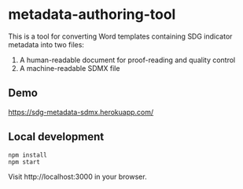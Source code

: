 # metadata-authoring-tool

This is a tool for converting Word templates containing SDG indicator metadata into two files:

1. A human-readable document for proof-reading and quality control
2. A machine-readable SDMX file

## Demo

https://sdg-metadata-sdmx.herokuapp.com/

## Local development

```
npm install
npm start
```

Visit http://localhost:3000 in your browser.
